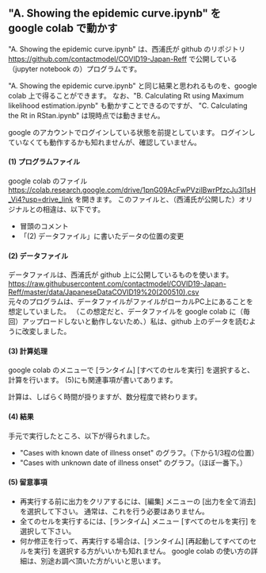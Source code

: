 ## "A. Showing the epidemic curve.ipynb" を google colab で動かす
"A. Showing the epidemic curve.ipynb" は、西浦氏が github のリポジトリ https://github.com/contactmodel/COVID19-Japan-Reff で公開している（jupyter notebook の）プログラムです。

"A. Showing the epidemic curve.ipynb" と同じ結果と思われるものを、google colab 上で得ることができます。
なお、"B. Calculating Rt using Maximum likelihood estimation.ipynb" も動かすことできるのですが、
"C. Calculating the Rt in RStan.ipynb" は現時点では動きません。

google のアカウントでログインしている状態を前提としています。
ログインしていなくても動作するかも知れませんが、確認していません。

#### (1) プログラムファイル
google colab のファイル
https://colab.research.google.com/drive/1pnG09AcFwPVzilBwrPfzcJu3l1sH_Vi4?usp=drive_link
を開きます。
このファイルと、（西浦氏が公開した）オリジナルとの相違は、以下です。
- 冒頭のコメント
- 「(2) データファイル」に書いたデータの位置の変更

#### (2) データファイル
データファイルは、西浦氏が github 上に公開しているものを使います。<br>
https://raw.githubusercontent.com/contactmodel/COVID19-Japan-Reff/master/data/JapaneseDataCOVID19%20(200510).csv<br>
元々のプログラムは、データファイルがファイルがローカルPC上にあることを想定していました。
（この想定だと、データファイルを google colab に（毎回）アップロードしないと動作しないため、）私は、github 上のデータを読むように改変しました。

#### (3) 計算処理
google colab のメニューで [ランタイム] [すべてのセルを実行] を選択すると、計算を行います。
(5)にも関連事項が書いてあります。

計算は、しばらく時間が掛りますが、数分程度で終わります。

#### (4) 結果
手元で実行したところ、以下が得られました。
- "Cases with known date of illness onset" のグラフ。（下から1/3程の位置）
- "Cases with unknown date of illness onset" のグラフ。（ほぼ一番下。）

#### (5) 留意事項
- 再実行する前に出力をクリアするには、[編集] メニューの [出力を全て消去] を選択して下さい。
  通常は、これを行う必要はありません。
- 全てのセルを実行するには、[ランタイム] メニュー [すべてのセルを実行] を選択して下さい。
- 何か修正を行って、再実行する場合は、[ランタイム] [再起動してすべてのセルを実行] を選択する方がいいかも知れません。
google colab の使い方の詳細は、別途お調べ頂いた方がいいと思います。

